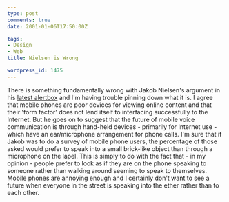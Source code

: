 ```yaml
---
type: post
comments: true
date: 2001-01-06T17:50:00Z

tags:
- Design
- Web
title: Nielsen is Wrong

wordpress_id: 1475
---
```


There is something fundamentally wrong with Jakob Nielsen's argument in his [latest alertbox](http://www.useit.com/alertbox/20010107.html) and I'm having trouble pinning down what it is. I agree that mobile phones are poor devices for viewing online content and that their 'form factor' does not lend itself to interfacing successfully to the Internet. But he goes on to suggest that the future of mobile voice communication is through hand-held devices - primarily for Internet use - which have an ear/microphone arrangement for phone calls. I'm sure that if Jakob was to do a survey of mobile phone users, the percentage of those asked would prefer to speak into a small brick-like object than through a microphone on the lapel. This is simply to do with the fact that - in my opinion - people prefer to look as if they are on the phone speaking to someone rather than walking around seeming to speak to themselves. Mobile phones are annoying enough and I certainly don't want to see a future when everyone in the street is speaking into the ether rather than to each other.
